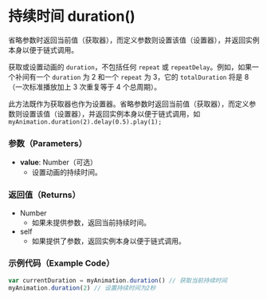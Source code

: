 # 持续时间 duration()

省略参数时返回当前值（获取器），而定义参数则设置该值（设置器），并返回实例本身以便于链式调用。

获取或设置动画的 `duration`，不包括任何 `repeat` 或 `repeatDelay`。例如，如果一个补间有一个 `duration` 为 2 和一个 `repeat` 为 3，它的 `totalDuration` 将是 8（一次标准播放加上 3 次重复等于 4 个总周期）。

此方法既作为获取器也作为设置器。省略参数时返回当前值（获取器），而定义参数则设置该值（设置器），并返回实例本身以便于链式调用，如 `myAnimation.duration(2).delay(0.5).play(1);`

### 参数（Parameters）

- **value**: Number（可选）
  - 设置动画的持续时间。

### 返回值（Returns）

- Number
  - 如果未提供参数，返回当前持续时间。
- self
  - 如果提供了参数，返回实例本身以便于链式调用。

### 示例代码（Example Code）

```javascript
var currentDuration = myAnimation.duration() // 获取当前持续时间
myAnimation.duration(2) // 设置持续时间为2秒
```
